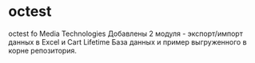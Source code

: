 # octest
octest fo Media Technologies
Добавлены 2 модуля - экспорт/импорт данных в Excel  и Cart Lifetime 
База данных и пример выгруженного в корне репозитория.
